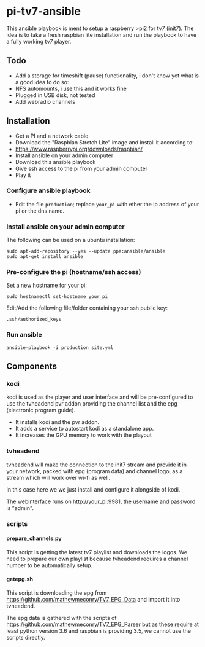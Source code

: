 # pi-tv7-ansible

This ansible playbook is ment to setup a raspberry >pi2 for tv7 (init7). The idea is to take a fresh raspbian lite installation and run the playbook to have a fully working tv7 player.

## Todo

* Add a storage for timeshift (pause) functionality, i don't know yet what is a good idea to do so:
 * NFS automounts, i use this and it works fine
 * Plugged in USB disk, not tested
* Add webradio channels

## Installation

- Get a PI and a network cable
- Download the "Raspbian Stretch Lite" image and install it according to:
 - https://www.raspberrypi.org/downloads/raspbian/
- Install ansible on your admin computer
- Download this ansible playbook
- Give ssh access to the pi from your admin computer
- Play it

### Configure ansible playbook

* Edit the file ```production```; replace ```your_pi``` with ether the ip address of your pi or the dns name.

### Install ansible on your admin computer

The following can be used on a ubuntu installation:

```
sudo apt-add-repository --yes --update ppa:ansible/ansible
sudo apt-get install ansible
```

### Pre-configure the pi (hostname/ssh access)

Set a new hostname for your pi:

```
sudo hostnamectl set-hostname your_pi
```

Edit/Add the following file/folder containing your ssh public key:

```
.ssh/authorized_keys
```

### Run ansible

```
ansible-playbook -i production site.yml
```

## Components

### kodi

kodi is used as the player and user interface and will be pre-configured to use the tvheadend pvr addon providing the channel list and the epg (electronic program guide).

* It installs kodi and the pvr addon.
* It adds a service to autostart kodi as a standalone app.
* It increases the GPU memory to work with the playout

### tvheadend

tvheadend will make the connection to the init7 stream and provide it in your network, packed with epg (program data) and channel logo, as a stream which will work over wi-fi as well.

In this case here we we just install and configure it alongside of kodi.

The webinterface runs on http://your_pi:9981, the username and password is "admin".

### scripts

#### prepare_channels.py

This script is getting the latest tv7 playlist and downloads the logos. We need to prepare our own playlist because tvheadend requires a channel number to be automatically setup.

#### getepg.sh

This script is downloading the epg from https://github.com/mathewmeconry/TV7_EPG_Data and import it into tvheadend.

The epg data is gathered with the scripts of https://github.com/mathewmeconry/TV7_EPG_Parser but as these require at least python version 3.6 and raspbian is providing 3.5, we cannot use the scripts directly.
